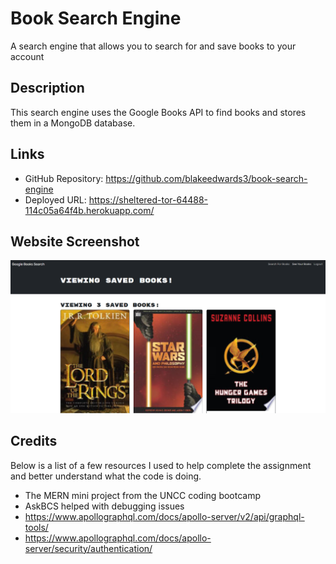 # Book Search Engine
A search engine that allows you to search for and save books to your account

## Description

This search engine uses the Google Books API to find books and stores them in a MongoDB database. 

## Links

- GitHub Repository: https://github.com/blakeedwards3/book-search-engine
- Deployed URL: https://sheltered-tor-64488-114c05a64f4b.herokuapp.com/

## Website Screenshot

![Alt text](<images/Screenshot 2023-07-07 160530.png>)

## Credits

Below is a list of a few resources I used to help complete the assignment and better understand what the code is doing.
- The MERN mini project from the UNCC coding bootcamp
- AskBCS helped with debugging issues
- https://www.apollographql.com/docs/apollo-server/v2/api/graphql-tools/
- https://www.apollographql.com/docs/apollo-server/security/authentication/